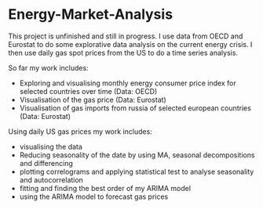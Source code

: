 # Energy-Market-Analysis

This project is unfinished and still in progress. I use data from OECD and Eurostat to do some explorative data analysis on the current energy crisis. I then use daily gas spot prices from the US to do a time series analysis.

So far my work includes:

* Exploring and visualising monthly energy consumer price index for selected countries over time (Data: OECD)
* Visualisation of the gas price (Data: Eurostat)
* Visualisation of gas imports from russia of selected european countries (Data: Eurostat)

Using daily US gas prices my work includes:

* visualising the data
* Reducing seasonality of the date by using MA, seasonal decompositions and differencing
* plotting correlograms and applying statistical test to analyse seasonality and autocorrelation
* fitting and finding the best order of my ARIMA model
* using the ARIMA model to forecast gas prices
